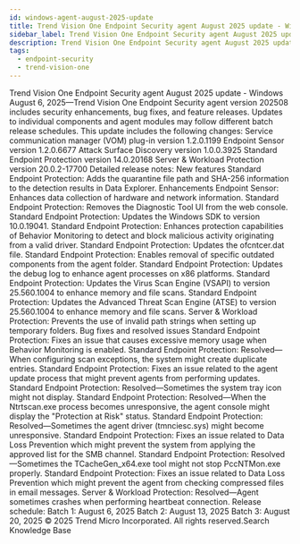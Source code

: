 ```yaml
---
id: windows-agent-august-2025-update
title: Trend Vision One Endpoint Security agent August 2025 update - Windows
sidebar_label: Trend Vision One Endpoint Security agent August 2025 update - Windows
description: Trend Vision One Endpoint Security agent August 2025 update - Windows
tags:
  - endpoint-security
  - trend-vision-one
---
```


 Trend Vision One Endpoint Security agent August 2025 update - Windows August 6, 2025—Trend Vision One Endpoint Security agent version 202508 includes security enhancements, bug fixes, and feature releases. Updates to individual components and agent modules may follow different batch release schedules. This update includes the following changes: Service communication manager (VOM) plug-in version 1.2.0.1199 Endpoint Sensor version 1.2.0.6677 Attack Surface Discovery version 1.0.0.3925 Standard Endpoint Protection version 14.0.20168 Server & Workload Protection version 20.0.2-17700 Detailed release notes: New features Standard Endpoint Protection: Adds the quarantine file path and SHA-256 information to the detection results in Data Explorer. Enhancements Endpoint Sensor: Enhances data collection of hardware and network information. Standard Endpoint Protection: Removes the Diagnostic Tool UI from the web console. Standard Endpoint Protection: Updates the Windows SDK to version 10.0.19041. Standard Endpoint Protection: Enhances protection capabilities of Behavior Monitoring to detect and block malicious activity originating from a valid driver. Standard Endpoint Protection: Updates the ofcntcer.dat file. Standard Endpoint Protection: Enables removal of specific outdated components from the agent folder. Standard Endpoint Protection: Updates the debug log to enhance agent processes on x86 platforms. Standard Endpoint Protection: Updates the Virus Scan Engine (VSAPI) to version 25.560.1004 to enhance memory and file scans. Standard Endpoint Protection: Updates the Advanced Threat Scan Engine (ATSE) to version 25.560.1004 to enhance memory and file scans. Server & Workload Protection: Prevents the use of invalid path strings when setting up temporary folders. Bug fixes and resolved issues Standard Endpoint Protection: Fixes an issue that causes excessive memory usage when Behavior Monitoring is enabled. Standard Endpoint Protection: Resolved—When configuring scan exceptions, the system might create duplicate entries. Standard Endpoint Protection: Fixes an issue related to the agent update process that might prevent agents from performing updates. Standard Endpoint Protection: Resolved—Sometimes the system tray icon might not display. Standard Endpoint Protection: Resolved—When the Ntrtscan.exe process becomes unresponsive, the agent console might display the "Protection at Risk" status. Standard Endpoint Protection: Resolved—Sometimes the agent driver (tmnciesc.sys) might become unresponsive. Standard Endpoint Protection: Fixes an issue related to Data Loss Prevention which might prevent the system from applying the approved list for the SMB channel. Standard Endpoint Protection: Resolved—Sometimes the TCacheGen_x64.exe tool might not stop PccNTMon.exe properly. Standard Endpoint Protection: Fixes an issue related to Data Loss Prevention which might prevent the agent from checking compressed files in email messages. Server & Workload Protection: Resolved—Agent sometimes crashes when performing heartbeat connection. Release schedule: Batch 1: August 6, 2025 Batch 2: August 13, 2025 Batch 3: August 20, 2025 © 2025 Trend Micro Incorporated. All rights reserved.Search Knowledge Base